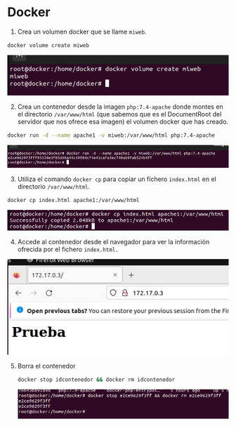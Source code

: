# Docker

1.  Crea un volumen docker que se llame `miweb`.

```bash
docker volume create miweb
```

![](assets/captura1.png)

2. Crea un contenedor desde la imagen `php:7.4-apache` donde montes en el directorio `/var/www/html` (que sabemos que es el DocumentRoot del servidor que nos ofrece esa imagen) el volumen docker que has creado.

```bash
docker run -d --name apache1 -v miweb:/var/www/html php:7.4-apache
```

![](assets/captura2.png)

3. Utiliza el comando `docker cp` para copiar un fichero `index.html` en el directorio `/var/www/html`.

```bash
docker cp index.html apache1:/var/www/html
```

![](assets/captura3.png)

4. Accede al contenedor desde el navegador para ver la información ofrecida por el fichero `index.html.`

![](assets/captura4.png)

5. Borra el contenedor

   ```bash
   docker stop idcontenedor && docker rm idcontenedor
   ```

   ![](assets/captura5.png)